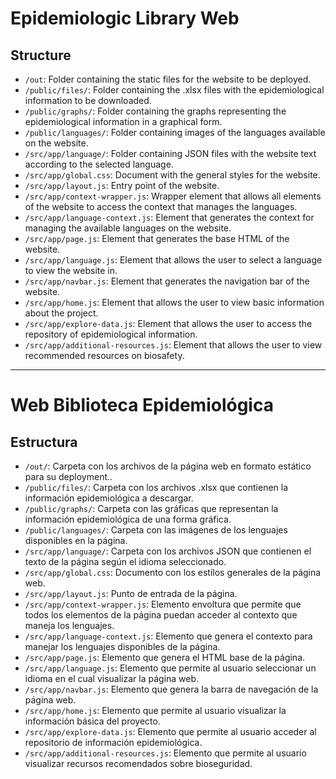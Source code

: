 # Epidemiologic Library Web

## Structure

- `/out`: Folder containing the static files for the website to be deployed.
- `/public/files/`: Folder containing the .xlsx files with the epidemiological information to be downloaded.
- `/public/graphs/`: Folder containing the graphs representing the epidemiological information in a graphical form.
- `/public/languages/`: Folder containing images of the languages available on the website.
- `/src/app/language/`: Folder containing JSON files with the website text according to the selected language.
- `/src/app/global.css`: Document with the general styles for the website.
- `/src/app/layout.js`: Entry point of the website.
- `/src/app/context-wrapper.js`: Wrapper element that allows all elements of the website to access the context that manages the languages.
- `/src/app/language-context.js`: Element that generates the context for managing the available languages on the website.
- `/src/app/page.js`: Element that generates the base HTML of the website.
- `/src/app/language.js`: Element that allows the user to select a language to view the website in.
- `/src/app/navbar.js`: Element that generates the navigation bar of the website.
- `/src/app/home.js`: Element that allows the user to view basic information about the project.
- `/src/app/explore-data.js`: Element that allows the user to access the repository of epidemiological information.
- `/src/app/additional-resources.js`: Element that allows the user to view recommended resources on biosafety.

* * *

# Web Biblioteca Epidemiológica

## Estructura

- `/out/`: Carpeta con los archivos de la página web en formato estático para su deployment..
- `/public/files/`: Carpeta con los archivos .xlsx que contienen la información epidemiológica a descargar.
- `/public/graphs/`: Carpeta con las gráficas que representan la información epidemiológica de una forma gráfica.
- `/public/languages/`: Carpeta con las imágenes de los lenguajes disponibles en la página.
- `/src/app/language/`: Carpeta con los archivos JSON que contienen el texto de la página según el idioma seleccionado.
- `/src/app/global.css`: Documento con los estilos generales de la página web.
- `/src/app/layout.js`: Punto de entrada de la página.
- `/src/app/context-wrapper.js`: Elemento envoltura que permite que todos los elementos de la página puedan acceder al contexto que maneja los lenguajes.
- `/src/app/language-context.js`: Elemento que genera el contexto para manejar los lenguajes disponibles de la página.
- `/src/app/page.js`: Elemento que genera el HTML base de la página.
- `/src/app/language.js`: Elemento que permite al usuario seleccionar un idioma en el cual visualizar la página web.
- `/src/app/navbar.js`: Elemento que genera la barra de navegación de la página web.
- `/src/app/home.js`: Elemento que permite al usuario visualizar la información básica del proyecto.
- `/src/app/explore-data.js`: Elemento que permite al usuario acceder al repositorio de información epidemiológica.
- `/src/app/additional-resources.js`: Elemento que permite al usuario visualizar recursos recomendados sobre bioseguridad.
